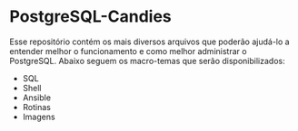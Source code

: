 # PostgreSQL-Candies
  Esse repositório contém os mais diversos arquivos que poderão ajudá-lo a entender melhor o funcionamento e como melhor administrar o PostgreSQL.
Abaixo seguem os macro-temas que serão disponibilizados:
- SQL
- Shell
- Ansible
- Rotinas
- Imagens

